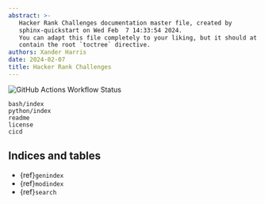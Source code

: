 ```yaml
---
abstract: >-
   Hacker Rank Challenges documentation master file, created by
   sphinx-quickstart on Wed Feb  7 14:33:54 2024.
   You can adapt this file completely to your liking, but it should at least
   contain the root `toctree` directive.
authors: Xander Harris
date: 2024-02-07
title: Hacker Rank Challenges
---
```


![GitHub Actions Workflow Status](https://img.shields.io/github/actions/workflow/status/edwardtheharris/hacker-rank/shell.yml?branch=main&style=flat-square&logo=gnubash&label=ShellCheck)

```{toctree}
bash/index
python/index
readme
license
cicd
```

## Indices and tables

* {ref}`genindex`
* {ref}`modindex`
* {ref}`search`
